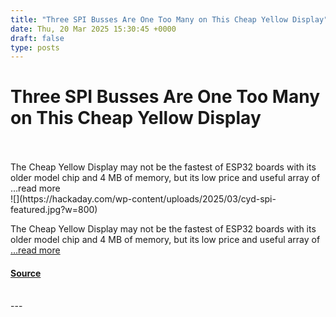 ```yaml
---
title: "Three SPI Busses Are One Too Many on This Cheap Yellow Display"
date: Thu, 20 Mar 2025 15:30:45 +0000
draft: false
type: posts
---
```

# Three SPI Busses Are One Too Many on This Cheap Yellow Display

<br/>

<br/>
The Cheap Yellow Display may not be the fastest of ESP32 boards with its older model chip and 4 MB of memory, but its low price and useful array of &#8230;read more
<br/>
![](https://hackaday.com/wp-content/uploads/2025/03/cyd-spi-featured.jpg?w=800)

The Cheap Yellow Display may not be the fastest of ESP32 boards with its older model chip and 4 MB of memory, but its low price and useful array of […read more](https://hackaday.com/2025/03/20/three-spi-busses-are-one-too-many-on-this-cheap-yellow-display/)

#### [Source](https://hackaday.com/2025/03/20/three-spi-busses-are-one-too-many-on-this-cheap-yellow-display/)

<br/>
---
